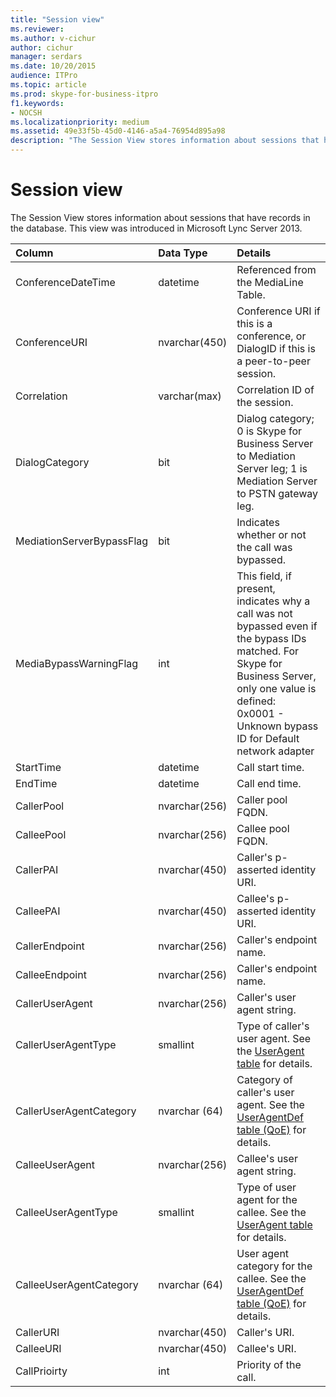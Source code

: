 ```yaml
---
title: "Session view"
ms.reviewer: 
ms.author: v-cichur
author: cichur
manager: serdars
ms.date: 10/20/2015
audience: ITPro
ms.topic: article
ms.prod: skype-for-business-itpro
f1.keywords:
- NOCSH
ms.localizationpriority: medium
ms.assetid: 49e33f5b-45d0-4146-a5a4-76954d895a98
description: "The Session View stores information about sessions that have records in the database. This view was introduced in Microsoft Lync Server 2013."
---
```


# Session view
 
The Session View stores information about sessions that have records in the database. This view was introduced in Microsoft Lync Server 2013.
  
|**Column**|**Data Type**|**Details**|
|:-----|:-----|:-----|
|ConferenceDateTime  <br/> |datetime  <br/> |Referenced from the MediaLine Table.  <br/> |
|ConferenceURI  <br/> |nvarchar(450)  <br/> |Conference URI if this is a conference, or DialogID if this is a peer-to-peer session.  <br/> |
|Correlation  <br/> |varchar(max)  <br/> |Correlation ID of the session.  <br/> |
|DialogCategory  <br/> |bit  <br/> |Dialog category; 0 is Skype for Business Server to Mediation Server leg; 1 is Mediation Server to PSTN gateway leg.  <br/> |
|MediationServerBypassFlag  <br/> |bit  <br/> |Indicates whether or not the call was bypassed.  <br/> |
|MediaBypassWarningFlag  <br/> |int  <br/> |This field, if present, indicates why a call was not bypassed even if the bypass IDs matched. For Skype for Business Server, only one value is defined:  <br/> 0x0001 - Unknown bypass ID for Default network adapter  <br/> |
|StartTime  <br/> |datetime  <br/> |Call start time.  <br/> |
|EndTime  <br/> |datetime  <br/> |Call end time.  <br/> |
|CallerPool  <br/> |nvarchar(256)  <br/> |Caller pool FQDN.  <br/> |
|CalleePool  <br/> |nvarchar(256)  <br/> |Callee pool FQDN.  <br/> |
|CallerPAI  <br/> |nvarchar(450)  <br/> |Caller's p-asserted identity URI.  <br/> |
|CalleePAI  <br/> |nvarchar(450)  <br/> |Callee's p-asserted identity URI.  <br/> |
|CallerEndpoint  <br/> |nvarchar(256)  <br/> |Caller's endpoint name.  <br/> |
|CalleeEndpoint  <br/> |nvarchar(256)  <br/> |Caller's endpoint name.  <br/> |
|CallerUserAgent  <br/> |nvarchar(256)  <br/> |Caller's user agent string.  <br/> |
|CallerUserAgentType  <br/> |smallint  <br/> |Type of caller's user agent. See the [UserAgent table](useragent.md) for details. <br/> |
|CallerUserAgentCategory  <br/> |nvarchar (64)  <br/> |Category of caller's user agent. See the [UserAgentDef table (QoE)](useragentdef-qoe.md) for details. <br/> |
|CalleeUserAgent  <br/> |nvarchar(256)  <br/> |Callee's user agent string.  <br/> |
|CalleeUserAgentType  <br/> |smallint  <br/> |Type of user agent for the callee. See the [UserAgent table](useragent.md) for details. <br/> |
|CalleeUserAgentCategory  <br/> |nvarchar (64)  <br/> |User agent category for the callee. See the [UserAgentDef table (QoE)](useragentdef-qoe.md) for details. <br/> |
|CallerURI  <br/> |nvarchar(450)  <br/> |Caller's URI.  <br/> |
|CalleeURI  <br/> |nvarchar(450)  <br/> |Callee's URI.  <br/> |
|CallPrioirty  <br/> |int  <br/> |Priority of the call.  <br/> |
   

